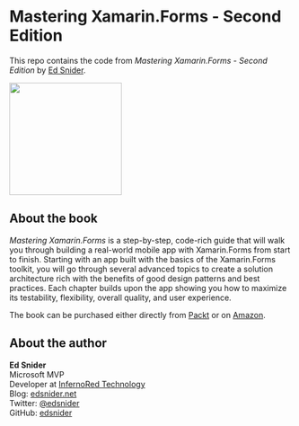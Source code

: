 # Mastering Xamarin.Forms - Second Edition
This repo contains the code from _Mastering Xamarin.Forms - Second Edition_ by [Ed Snider](https://www.github.com/edsnider).

<img src="https://dz13w8afd47il.cloudfront.net/sites/default/files/imagecache/ppv4_main_book_cover/9781788290265copy.png" width="200" />

## About the book
_Mastering Xamarin.Forms_ is a step-by-step, code-rich guide that will walk you through building a real-world mobile app with Xamarin.Forms from start to finish. Starting with an app built with the basics of the Xamarin.Forms toolkit, you will go through several advanced topics to create a solution architecture rich with the benefits of good design patterns and best practices. Each chapter builds upon the app showing you how to maximize its testability, flexibility, overall quality, and user experience.

The book can be purchased either directly from [Packt](https://www.packtpub.com/application-development/mastering-xamarinforms-second-edition) or on [Amazon](https://www.amazon.com/dp/1788290267).

## About the author
**Ed Snider**  
Microsoft MVP  
Developer at [InfernoRed Technology](http://www.infernored.com)  
Blog: [edsnider.net](http://www.edsnider.net)  
Twitter: [@edsnider](https://www.twitter.com/edsnider)  
GitHub: [edsnider](https://www.github.com/edsnider)

